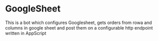 # GoogleSheet
This is a bot which configures Googlesheet, gets orders from rowa and columns in google sheet and post them on a configurable http endpoint written in AppScript
